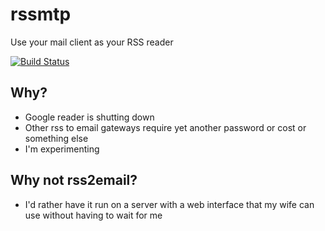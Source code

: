 # rssmtp

Use your mail client as your RSS reader

[![Build Status](https://secure.travis-ci.org/elliotf/rssmtp.png)](http://travis-ci.org/elliotf/rssmtp)

## Why?

* Google reader is shutting down
* Other rss to email gateways require yet another password or cost or something else
* I'm experimenting

## Why not rss2email?

* I'd rather have it run on a server with a web interface that my wife can use without having to wait for me
